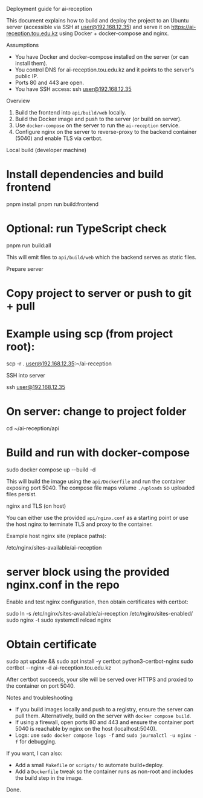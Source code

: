 Deployment guide for ai-reception

This document explains how to build and deploy the project to an Ubuntu server (accessible via SSH at user@192.168.12.35) and serve it on https://ai-reception.tou.edu.kz using Docker + docker-compose and nginx.

Assumptions

- You have Docker and docker-compose installed on the server (or can install them).
- You control DNS for ai-reception.tou.edu.kz and it points to the server's public IP.
- Ports 80 and 443 are open.
- You have SSH access: ssh user@192.168.12.35

Overview

1. Build the frontend into `api/build/web` locally.
2. Build the Docker image and push to the server (or build on server).
3. Use `docker-compose` on the server to run the `ai-reception` service.
4. Configure nginx on the server to reverse-proxy to the backend container (5040) and enable TLS via certbot.

Local build (developer machine)

# Install dependencies and build frontend

pnpm install
pnpm run build:frontend

# Optional: run TypeScript check

pnpm run build:all

This will emit files to `api/build/web` which the backend serves as static files.

Prepare server

# Copy project to server or push to git + pull

# Example using scp (from project root):

scp -r . user@192.168.12.35:~/ai-reception

SSH into server

ssh user@192.168.12.35

# On server: change to project folder

cd ~/ai-reception/api

# Build and run with docker-compose

sudo docker compose up --build -d

This will build the image using the `api/Dockerfile` and run the container exposing port 5040. The compose file maps volume `./uploads` so uploaded files persist.

nginx and TLS (on host)

You can either use the provided `api/nginx.conf` as a starting point or use the host nginx to terminate TLS and proxy to the container.

Example host nginx site (replace paths):

/etc/nginx/sites-available/ai-reception

# server block using the provided nginx.conf in the repo

Enable and test nginx configuration, then obtain certificates with certbot:

sudo ln -s /etc/nginx/sites-available/ai-reception /etc/nginx/sites-enabled/
sudo nginx -t
sudo systemctl reload nginx

# Obtain certificate

sudo apt update && sudo apt install -y certbot python3-certbot-nginx
sudo certbot --nginx -d ai-reception.tou.edu.kz

After certbot succeeds, your site will be served over HTTPS and proxied to the container on port 5040.

Notes and troubleshooting

- If you build images locally and push to a registry, ensure the server can pull them. Alternatively, build on the server with `docker compose build`.
- If using a firewall, open ports 80 and 443 and ensure the container port 5040 is reachable by nginx on the host (localhost:5040).
- Logs: use `sudo docker compose logs -f` and `sudo journalctl -u nginx -f` for debugging.

If you want, I can also:

- Add a small `Makefile` or `scripts/` to automate build+deploy.
- Add a `Dockerfile` tweak so the container runs as non-root and includes the build step in the image.

Done.
